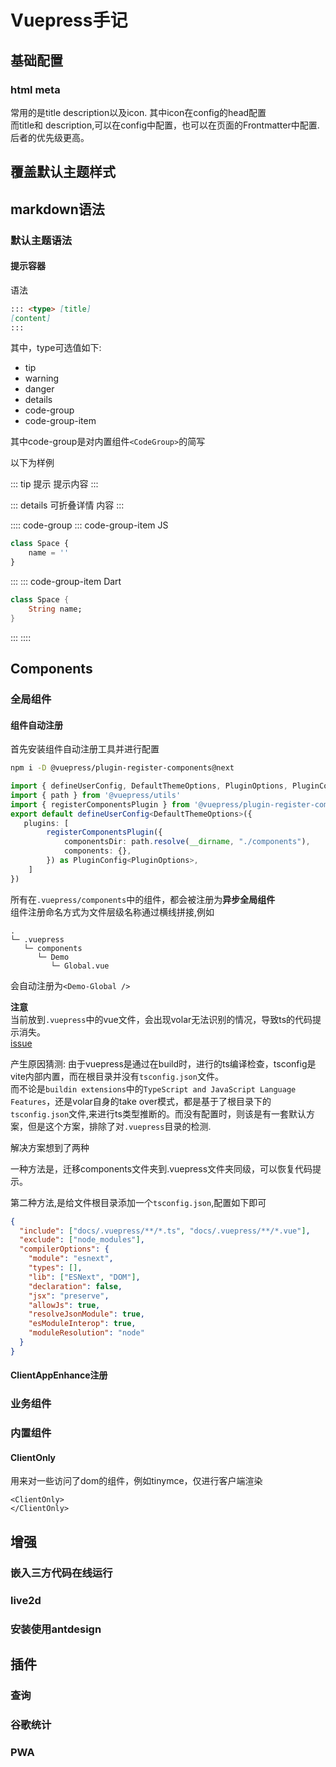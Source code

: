 # Vuepress手记

## 基础配置

### html meta

常用的是title description以及icon. 
其中icon在config的head配置  
而title和 description,可以在config中配置，也可以在页面的Frontmatter中配置.后者的优先级更高。

## 覆盖默认主题样式

## markdown语法

### 默认主题语法

#### 提示容器

语法 
```md
::: <type> [title]
[content]
:::
```
其中，type可选值如下:
* tip
* warning
* danger
* details
* code-group
* code-group-item

其中code-group是对内置组件`<CodeGroup>`的简写

以下为样例

::: tip 提示
提示内容
:::

::: details 可折叠详情
内容
:::

:::: code-group
::: code-group-item JS
```js
class Space {
    name = ''
}
```
:::
::: code-group-item Dart
``` dart
class Space {
    String name;
}
```
:::
::::

## Components

### 全局组件

#### 组件自动注册

首先安装组件自动注册工具并进行配置
```sh
npm i -D @vuepress/plugin-register-components@next
```
```ts
import { defineUserConfig, DefaultThemeOptions, PluginOptions, PluginConfig } from 'vuepress'
import { path } from '@vuepress/utils'
import { registerComponentsPlugin } from '@vuepress/plugin-register-components'
export default defineUserConfig<DefaultThemeOptions>({
   plugins: [
        registerComponentsPlugin({
            componentsDir: path.resolve(__dirname, "./components"),
            components: {},
        }) as PluginConfig<PluginOptions>,
    ]
})
```

所有在`.vuepress/components`中的组件，都会被注册为**异步全局组件**  
组件注册命名方式为文件层级名称通过横线拼接,例如
```
.
└─ .vuepress
   └─ components
      └─ Demo
         └─ Global.vue
```
会自动注册为`<Demo-Global />`

**注意**  
当前放到`.vuepress`中的vue文件，会出现volar无法识别的情况，导致ts的代码提示消失。  
[issue](https://github.com/johnsoncodehk/volar/issues/70)

产生原因猜测: 由于vuepress是通过在build时，进行的ts编译检查，tsconfig是vite内部内置，而在根目录并没有`tsconfig.json`文件。  
而不论是`buildin extensions`中的`TypeScript and JavaScript Language Features`，还是volar自身的take over模式，都是基于了根目录下的`tsconfig.json`文件,来进行ts类型推断的。而没有配置时，则该是有一套默认方案，但是这个方案，排除了对`.vuepress`目录的检测.


解决方案想到了两种

一种方法是，迁移components文件夹到.vuepress文件夹同级，可以恢复代码提示。  

第二种方法,是给文件根目录添加一个`tsconfig.json`,配置如下即可

```json
{
  "include": ["docs/.vuepress/**/*.ts", "docs/.vuepress/**/*.vue"],
  "exclude": ["node_modules"],
  "compilerOptions": {
    "module": "esnext",
    "types": [],
    "lib": ["ESNext", "DOM"],
    "declaration": false,
    "jsx": "preserve",
    "allowJs": true,
    "resolveJsonModule": true,
    "esModuleInterop": true,
    "moduleResolution": "node"
  }
}
```

<Demo-Global />

#### ClientAppEnhance注册

### 业务组件


### 内置组件

#### ClientOnly

用来对一些访问了dom的组件，例如tinymce，仅进行客户端渲染

```vue
<ClientOnly>
</ClientOnly>
```

## 增强

### 嵌入三方代码在线运行

### live2d

### 安装使用antdesign

## 插件

### 查询

### 谷歌统计

### PWA